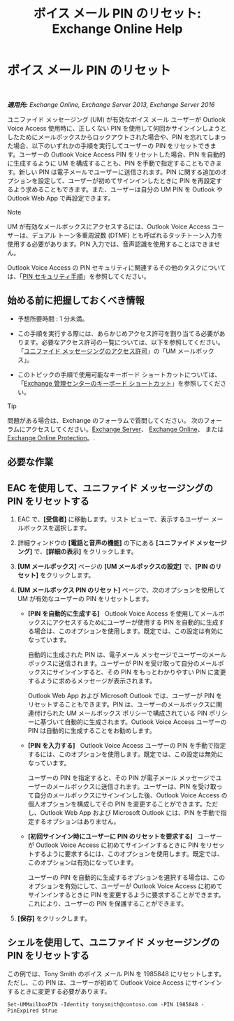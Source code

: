 ﻿---
title: 'ボイス メール PIN のリセット: Exchange Online Help'
TOCTitle: ボイス メール PIN のリセット
ms:assetid: bf07e6e7-01d2-4933-bff5-c615cc21a480
ms:mtpsurl: https://technet.microsoft.com/ja-jp/library/Bb124404(v=EXCHG.150)
ms:contentKeyID: 50555864
ms.date: 05/22/2018
mtps_version: v=EXCHG.150
f1_keywords:
- Microsoft.Exchange.Management.SnapIn.Esm.Recipients.ResetUnifiedMessagingPinPropertyControl
ms.translationtype: HT
---

# ボイス メール PIN のリセット

 

_**適用先:** Exchange Online, Exchange Server 2013, Exchange Server 2016_

ユニファイド メッセージング (UM) が有効なボイス メール ユーザーが Outlook Voice Access 使用時に、正しくない PIN を使用して何回かサインインしようとしたためにメールボックスからロックアウトされた場合や、PIN を忘れてしまった場合、以下のいずれかの手順を実行してユーザーの PIN をリセットできます。ユーザーの Outlook Voice Access PIN をリセットした場合、PIN を自動的に生成するように UM を構成することも、PIN を手動で指定することもできます。新しい PIN は電子メールでユーザーに送信されます。PIN に関する追加のオプションを設定して、ユーザーが初めてサインインしたときに PIN を再設定するよう求めることもできます。また、ユーザーは自分の UM PIN を Outlook や Outlook Web App で再設定できます。


> [!NOTE]
> UM が有効なメールボックスにアクセスするには、Outlook Voice Access ユーザーは、デュアル トーン多重周波数 (DTMF) とも呼ばれるタッチトーン入力を使用する必要があります。PIN 入力では、音声認識を使用することはできません。



Outlook Voice Access の PIN セキュリティに関連するその他のタスクについては、「[PIN セキュリティ手順](pin-security-procedures-exchange-2013-help.md)」を参照してください。

## 始める前に把握しておくべき情報

  - 予想所要時間 : 1 分未満。

  - この手順を実行する際には、あらかじめアクセス許可を割り当てる必要があります。必要なアクセス許可の一覧については、以下を参照してください。「[ユニファイド メッセージングのアクセス許可](unified-messaging-permissions-exchange-2013-help.md)」の「UM メールボックス」。

  - このトピックの手順で使用可能なキーボード ショートカットについては、「[Exchange 管理センターのキーボード ショートカット](keyboard-shortcuts-in-the-exchange-admin-center-exchange-online-protection-help.md)」を参照してください。


> [!TIP]
> 問題がある場合は、Exchange のフォーラムで質問してください。 次のフォーラムにアクセスしてください。<A href="https://go.microsoft.com/fwlink/p/?linkid=60612">Exchange Server</A>、 <A href="https://go.microsoft.com/fwlink/p/?linkid=267542">Exchange Online</A>、 または <A href="https://go.microsoft.com/fwlink/p/?linkid=285351">Exchange Online Protection</A>。.



## 必要な作業

## EAC を使用して、ユニファイド メッセージングの PIN をリセットする

1.  EAC で、**\[受信者\]** に移動します。リスト ビューで、表示するユーザー メールボックスを選択します。

2.  詳細ウィンドウの **\[電話と音声の機能\]** の下にある **\[ユニファイド メッセージング\]** で、**\[詳細の表示\]** をクリックします。

3.  **\[UM メールボックス\]** ページの **\[UM メールボックスの設定\]** で、**\[PIN のリセット\]** をクリックします。

4.  **\[UM メールボックス PIN のリセット\]** ページで、次のオプションを使用して UM が有効なユーザーの PIN をリセットします。
    
      - **\[PIN を自動的に生成する\]**   Outlook Voice Access を使用してメールボックスにアクセスするためにユーザーが使用する PIN を自動的に生成する場合は、このオプションを使用します。既定では、この設定は有効になっています。
        
        自動的に生成された PIN は、電子メール メッセージでユーザーのメールボックスに送信されます。ユーザーが PIN を受け取って自分のメールボックスにサインインすると、その PIN をもっとわかりやすい PIN に変更するように求めるメッセージが表示されます。
        
        Outlook Web App および Microsoft Outlook では、ユーザーが PIN をリセットすることもできます。PIN は、ユーザーのメールボックスに関連付けられた UM メールボックス ポリシーで構成されている PIN ポリシーに基づいて自動的に生成されます。Outlook Voice Access ユーザーの PIN は自動的に生成することをお勧めします。
    
      - **\[PIN を入力する\]**   Outlook Voice Access ユーザーの PIN を手動で指定するには、このオプションを使用します。既定では、この設定は無効になっています。
        
        ユーザーの PIN を指定すると、その PIN が電子メール メッセージでユーザーのメールボックスに送信されます。ユーザーは、PIN を受け取って自分のメールボックスにサインインした後、Outlook Voice Access の個人オプションを構成してその PIN を変更することができます。ただし、Outlook Web App および Microsoft Outlook には、PIN を手動で指定するオプションはありません。
    
      - **\[初回サインイン時にユーザーに PIN のリセットを要求する\]**   ユーザーが Outlook Voice Access に初めてサインインするときに PIN をリセットするように要求するには、このオプションを使用します。既定では、このオプションは有効になっています。
        
        ユーザーの PIN を自動的に生成するオプションを選択する場合は、このオプションを有効にして、ユーザーが Outlook Voice Access に初めてサインインするときに PIN を変更するように要求することができます。これにより、ユーザーの PIN を保護することができます。

5.  **\[保存\]** をクリックします。

## シェルを使用して、ユニファイド メッセージングの PIN をリセットする

この例では、Tony Smith のボイス メール PIN を 1985848 にリセットします。ただし、この PIN は、ユーザーが初めて Outlook Voice Access にサインインするときに変更する必要があります。

    Set-UMMailboxPIN -Identity tonysmith@contoso.com -PIN 1985848 -PinExpired $true

